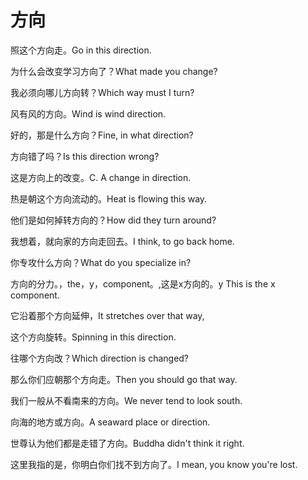 # 方向

<p><span class="chinese">照这个方向走。</span><span class="english">Go in this direction.</span></p>

<p><span class="chinese">为什么会改变学习方向了？</span><span class="english">What made you change?</span></p>

<p><span class="chinese">我必须向哪儿方向转？</span><span class="english">Which way must I turn?</span></p>

<p><span class="chinese">风有风的方向。</span><span class="english">Wind is wind direction.</span></p>

<p><span class="chinese">好的，那是什么方向？</span><span class="english">Fine, in what direction?</span></p>

<p><span class="chinese">方向错了吗？</span><span class="english">Is this direction wrong?</span></p>

<p><span class="chinese">这是方向上的改变。</span><span class="english">C. A change in direction.</span></p>

<p><span class="chinese">热是朝这个方向流动的。</span><span class="english">Heat is flowing this way.</span></p>

<p><span class="chinese">他们是如何掉转方向的？</span><span class="english">How did they turn around?</span></p>

<p><span class="chinese">我想着，就向家的方向走回去。</span><span class="english">I think, to go back home.</span></p>

<p><span class="chinese">你专攻什么方向？</span><span class="english">What do you specialize in?</span></p>

<p><span class="chinese">方向的分力。，the，y，component。,这是x方向的。</span><span class="english">y This is the x component.</span></p>

<p><span class="chinese">它沿着那个方向延伸，</span><span class="english">It stretches over that way,</span></p>

<p><span class="chinese">这个方向旋转。</span><span class="english">Spinning in this direction.</span></p>

<p><span class="chinese">往哪个方向改？</span><span class="english">Which direction is changed?</span></p>

<p><span class="chinese">那么你们应朝那个方向走。</span><span class="english">Then you should go that way.</span></p>

<p><span class="chinese">我们一般从不看南来的方向。</span><span class="english">We never tend to look south.</span></p>

<p><span class="chinese">向海的地方或方向。</span><span class="english">A seaward place or direction.</span></p>

<p><span class="chinese">世尊认为他们都是走错了方向。</span><span class="english">Buddha didn't think it right.</span></p>

<p><span class="chinese">这里我指的是，你明白你们找不到方向了。</span><span class="english">I mean, you know you're lost.</span></p>

